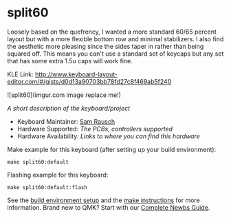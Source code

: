# split60

Loosely based on the quefrency, I wanted a more standard 60/65 percent layout but with a more flexible bottom row and minimal stabilizers.  I also find the aesthetic more pleasing since the sides taper in rather than being squared off.  This means you can't use a standard set of keycaps but any set that has some extra 1.5u caps will work fine.

KLE Link: http://www.keyboard-layout-editor.com/#/gists/d0d13a90703bb78fd27c8f469ab5f240

![split60](imgur.com image replace me!)

*A short description of the keyboard/project*

* Keyboard Maintainer: [Sam Rausch](https://github.com/yourusername)
* Hardware Supported: *The PCBs, controllers supported*
* Hardware Availability: *Links to where you can find this hardware*

Make example for this keyboard (after setting up your build environment):

    make split60:default

Flashing example for this keyboard:

    make split60:default:flash

See the [build environment setup](https://docs.qmk.fm/#/getting_started_build_tools) and the [make instructions](https://docs.qmk.fm/#/getting_started_make_guide) for more information. Brand new to QMK? Start with our [Complete Newbs Guide](https://docs.qmk.fm/#/newbs).

